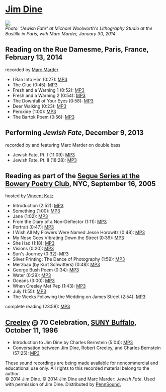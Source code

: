 [Jim Dine](http://www.pacegallery.com/artists/109/jim-dine)
===========================================================

![](https://media.sas.upenn.edu/pennsound/misc/Images/Dine-Jim.jpg)  
*Photo: "Jewish Fate" at Michael Woolworth's Lithography Studio at the Bastille in Paris, with Marc Marder, January 30, 2014*  
  

Reading on the Rue Damesme, Paris, France, February 13, 2014
------------------------------------------------------------

recorded by [Marc Marder](http://www.marcmarder.com/index.html)

-   I Ran Into Him (0:27): [MP3](https://media.sas.upenn.edu/pennsound/authors/Dine/Dine-Jim_01_I-Ran-Into-Him_Paris-FR_2-13-14.mp3)
-   The Glue (0:45): [MP3](https://media.sas.upenn.edu/pennsound/authors/Dine/Dine-Jim_02_The-Glue_Paris-FR_2-13-14.mp3)
-   Fresh and a Warning 1 (0:52): [MP3](https://media.sas.upenn.edu/pennsound/authors/Dine/Dine-Jim_03_Fresh-and-a-Warning-1_Paris-FR_2-13-14.mp3)
-   Fresh and a Warning 2 (0:54): [MP3](https://media.sas.upenn.edu/pennsound/authors/Dine/Dine-Jim_04_Fresh-and-a-Warning-2_Paris-FR_2-13-14.mp3)
-   The Downfall of Your Eyes (0:58): [MP3](https://media.sas.upenn.edu/pennsound/authors/Dine/Dine-Jim_05_The-Downfall-of-Your-Eyes_Paris-FR_2-13-14.mp3)
-   Deer Walking (0:23): [MP3](https://media.sas.upenn.edu/pennsound/authors/Dine/Dine-Jim_06_Deer-Walking_Paris-FR_2-13-14.mp3)
-   Peroxide (1:00): [MP3](https://media.sas.upenn.edu/pennsound/authors/Dine/Dine-Jim_07_Peroxide_Paris-FR_2-13-14.mp3)
-   The Bartok Poem (0:56): [MP3](https://media.sas.upenn.edu/pennsound/authors/Dine/Dine-Jim_08_The-Bartok-Poem_Paris-FR_2-13-14.mp3)

  

Performing *Jewish Fate*, December 9, 2013
------------------------------------------

recorded by and featuring Marc Marder on double bass

-   Jewish Fate, Pt. I (11:09): [MP3](https://media.sas.upenn.edu/pennsound/authors/Dine/Dine-Jim_Complete-Reading_Jewish-Fate-Pt-I_12-9-13.mp3)
-   Jewish Fate, Pt. II (18:28): [MP3](https://media.sas.upenn.edu/pennsound/authors/Dine/Dine-Jim_Complete-Reading_Jewish-Fate-Pt-II_12-9-13.mp3)

  

Reading as part of the [Segue Series at the Bowery Poetry Club](http://writing.upenn.edu/pennsound/x/Segue-BPC.php), NYC, September 16, 2005
--------------------------------------------------------------------------------------------------------------------------------------------

hosted by [Vincent Katz](http://writing.upenn.edu/pennsound/x/Katz.php)

-   Introduction (2:52): [MP3](https://media.sas.upenn.edu/pennsound/authors/Dine/Bowery%20(2005)/Dine-Jim_01_Intro_Segue-Bowery_NY_9-16-05.mp3)
-   Something (1:00): [MP3](https://media.sas.upenn.edu/pennsound/authors/Dine/Bowery%20(2005)/Dine-Jim_02_Something_Segue-Bowery_NY_9-16-05.mp3)
-   Jane (1:02): [MP3](https://media.sas.upenn.edu/pennsound/authors/Dine/Bowery%20(2005)/Dine-Jim_03_Jane_Segue-Bowery_NY_9-16-05.mp3)
-   From the Diary of a Non-Deflector (1:11): [MP3](https://media.sas.upenn.edu/pennsound/authors/Dine/Bowery%20(2005)/Dine-Jim_04_From-the-Diary_Segue-Bowery_NY_9-16-05.mp3)
-   Portrait (0:47): [MP3](https://media.sas.upenn.edu/pennsound/authors/Dine/Bowery%20(2005)/Dine-Jim_05_Portrait_Segue-Bowery_NY_9-16-05.mp3)
-   I Wish All My Flowers Were Named Jesse Horowitz (0:48): [MP3](https://media.sas.upenn.edu/pennsound/authors/Dine/Bowery%20(2005)/Dine-Jim_06_I-Wish-All-My_Segue-Bowery_NY_9-16-05.mp3)
-   My Nose Goes Vibrating Down the Street (0:39): [MP3](https://media.sas.upenn.edu/pennsound/authors/Dine/Bowery%20(2005)/Dine-Jim_07_My-Nose-Goes-Vibrating_Segue-Bowery_NY_9-16-05.mp3)
-   She Had (1:18): [MP3](https://media.sas.upenn.edu/pennsound/authors/Dine/Bowery%20(2005)/Dine-Jim_08_She-Had_Segue-Bowery_NY_9-16-05.mp3)
-   Visions (0:20): [MP3](https://media.sas.upenn.edu/pennsound/authors/Dine/Bowery%20(2005)/Dine-Jim_09_Visions_Segue-Bowery_NY_9-16-05.mp3)
-   Sun's Journey (0:32): [MP3](https://media.sas.upenn.edu/pennsound/authors/Dine/Bowery%20(2005)/Dine-Jim_10_Suns-Journey_Segue-Bowery_NY_9-16-05.mp3)
-   Silver Printing: The Dance of Photography (1:59): [MP3](https://media.sas.upenn.edu/pennsound/authors/Dine/Bowery%20(2005)/Dine-Jim_11_Silver-Printing_Segue-Bowery_NY_9-16-05.mp3)
-   Merzbau (by Kurt Schwitters) (0:48): [MP3](https://media.sas.upenn.edu/pennsound/authors/Dine/Bowery%20(2005)/Dine-Jim_12_Merzbau_Segue-Bowery_NY_9-16-05.mp3)
-   George Bush Poem (0:34): [MP3](https://media.sas.upenn.edu/pennsound/authors/Dine/Bowery%20(2005)/Dine-Jim_13_George-Bush-Poem_Segue-Bowery_NY_9-16-05.mp3)
-   Water (0:29): [MP3](https://media.sas.upenn.edu/pennsound/authors/Dine/Bowery%20(2005)/Dine-Jim_14_Water_Segue-Bowery_NY_9-16-05.mp3)
-   Oceans (3:00): [MP3](https://media.sas.upenn.edu/pennsound/authors/Dine/Bowery%20(2005)/Dine-Jim_15_Oceans_Segue-Bowery_NY_9-16-05.mp3)
-   When Creeley Met Pep (1:43): [MP3](https://media.sas.upenn.edu/pennsound/authors/Dine/Bowery%20(2005)/Dine-Jim_16_When-Creeley-Met-Pep_Segue-Bowery_NY_9-16-05.mp3)
-   July (1:55): [MP3](https://media.sas.upenn.edu/pennsound/authors/Dine/Bowery%20(2005)/Dine-Jim_17_July_Segue-Bowery_NY_9-16-05.mp3)
-   The Weeks Following the Wedding on James Street (2:54): [MP3](https://media.sas.upenn.edu/pennsound/authors/Dine/Bowery%20(2005)/Dine-Jim_18_The-Weeks-Following_Segue-Bowery_NY_9-16-05.mp3)

complete reading (23:58): [MP3](https://media.sas.upenn.edu/pennsound/authors/Dine/Bowery%20(2005)/Dine-Jim_Complete-Reading_Segue-Bowery_NY_9-16-05.mp3)

  

[Creeley](Creeley.php) @ 70 Celebration, [SUNY Buffalo](Buffalo.php), October 11, 1996
--------------------------------------------------------------------------------------

-   Introduction to Jim Dine by Charles Bernstein (5:04): [MP3](http://media.sas.upenn.edu/pennsound/authors/Creeley/SUNY-Buffalo_10-11-96/Creeley-Robert_06_Introduction-to-Jim-Dyne-by-Charles-Bernstein_Buffalo_10-11-96.mp3)
-   Conversation between Jim Dine, Robert Creeley, and Charles Bernstein (57:25): [MP3](http://media.sas.upenn.edu/pennsound/authors/Creeley/SUNY-Buffalo_10-11-96/Creeley-Robert_07_Conversation-Dyne-Creeley-Bernstein_Buffalo_10-11-96.mp3)

These sound recordings are being made available for noncommercial and
educational use only. All rights to this recorded material belong to the author.  
© 2014 Jim Dine. © 2014 Jim Dine and Marc Marder: *Jewish Fate*. Used with permission of Jim Dine. Distributed by [PennSound.](../index.html)

